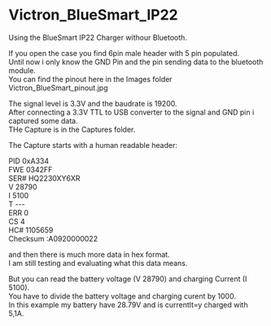 # Victron_BlueSmart_IP22

Using the BlueSmart IP22 Charger withour Bluetooth.

If you open the case you find 6pin male header with 5 pin populated.  
Until now i only know the GND Pin and the pin sending data to the bluetooth module.  
You can find the pinout here in the Images folder Victron_BlueSmart_pinout.jpg  
  
The signal level is 3.3V and the baudrate is 19200.  
After connecting a 3.3V TTL to USB converter to the signal and GND pin i captured some data.  
THe Capture is in the Captures folder.  
  
The Capture starts with a human readable header:  
  
PID     0xA334   
FWE     0342FF   
SER#    HQ2230XY6XR   
V       28790   
I       5100   
T       ---   
ERR     0   
CS      4   
HC#     1105659   
Checksum        :A0920000022   
   
and then there is much more data in hex format.   
I am still testing and evaluating what this data means.   
   
But you can read the battery voltage (V  28790) and charging Current (I  5100).   
You have to divide the battery voltage and charging curent by 1000.   
In this example my battery have 28.79V and is currentlt=y charged with 5,1A.   


